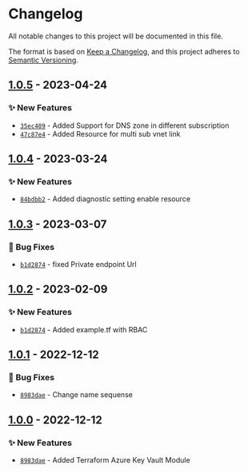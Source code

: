 # Changelog
All notable changes to this project will be documented in this file.

The format is based on [Keep a Changelog](https://keepachangelog.com/en/1.0.0/),
and this project adheres to [Semantic Versioning](https://semver.org/spec/v2.0.0.html).

## [1.0.5] - 2023-04-24
### :sparkles: New Features
- [`35ec489`](https://github.com/clouddrove/terraform-azure-key-vault/commit/35ec48907fa0d604c753cc72da2ada0d31ff10d1) - Added Support for DNS zone in different subscription
- [`47c87e4`](https://github.com/clouddrove/terraform-azure-key-vault/commit/47c87e496ecc2588692443bab7c9a5c816f5c1b9) - Added Resource for multi sub vnet link


## [1.0.4] - 2023-03-24
### :sparkles: New Features
- [`84bdbb2`](https://github.com/clouddrove/terraform-azure-key-vault/commit/84bdbb2a4eae06a3ab810d88b344683cc3484002) - Added diagnostic setting enable resource

## [1.0.3] - 2023-03-07
### :bug: Bug Fixes
- [`b1d2874`](https://github.com/clouddrove/terraform-azure-key-vault/commit/f249ec4bbc495c4341ed5d98d713aad2d2e2fa54) - fixed Private endpoint Url

## [1.0.2] - 2023-02-09
### :sparkles: New Features
- [`b1d2874`](https://github.com/clouddrove/terraform-azure-key-vault/commit/b1d287462a118fbdb27c0b6d41cc9fe9667415e7) - Added example.tf with RBAC

## [1.0.1] - 2022-12-12
### :bug: Bug Fixes
- [`8983dae`](https://github.com/clouddrove/terraform-azure-key-vault/commit/8983dae5fef9f3c97d7c80e78ace08247921bd38) - Change name sequense

## [1.0.0] - 2022-12-12
### :sparkles: New Features
- [`8983dae`](https://github.com/clouddrove/terraform-azure-key-vault/commit/8983dae5fef9f3c97d7c80e78ace08247921bd38) - Added Terraform Azure Key Vault Module


[1.0.0]: https://github.com/clouddrove/terraform-azure-key-vault/compare/1.0.0...master
[1.0.1]: https://github.com/clouddrove/terraform-azure-key-vault/compare/1.0.0...1.0.1
[1.0.2]: https://github.com/clouddrove/terraform-azure-key-vault/compare/1.0.1...1.0.2
[1.0.3]: https://github.com/clouddrove/terraform-azure-key-vault/compare/1.0.2...1.0.3
[1.0.4]: https://github.com/clouddrove/terraform-azure-key-vault/compare/1.0.3...1.0.4
[1.0.5]: https://github.com/clouddrove/terraform-azure-key-vault/compare/1.0.4...1.0.5
